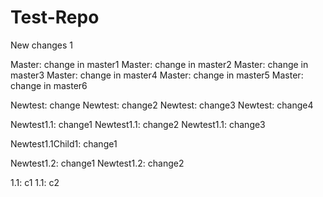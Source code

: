 Test-Repo
=========
New changes 1


Master: change in master1
Master: change in master2
Master: change in master3
Master: change in master4
Master: change in master5
Master: change in master6

Newtest: change
Newtest: change2
Newtest: change3
Newtest: change4

Newtest1.1: change1
Newtest1.1: change2
Newtest1.1: change3

Newtest1.1Child1: change1

Newtest1.2: change1
Newtest1.2: change2

1.1: c1
1.1: c2